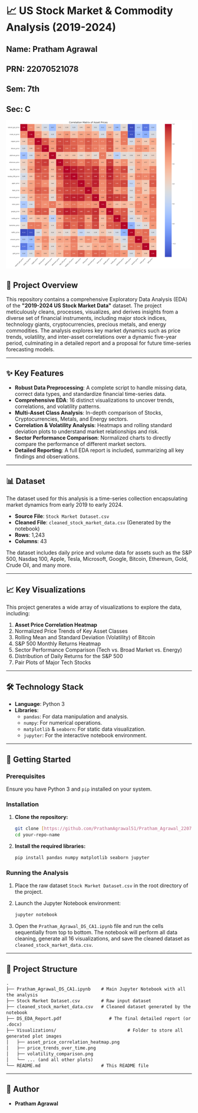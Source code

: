# 📈 US Stock Market & Commodity Analysis (2019-2024)

## Name: Pratham Agrawal
## PRN: 22070521078
## Sem: 7th
## Sec: C

![Correlation Heatmap](https://github.com/PrathamAgrawal51/Pratham_Agrawal_22070521078_DS_CA1/blob/65d3ab52b6e34c6352a90dcdf4ea6a0268c302f3/Visualizations/asset_price_correlation_heatmap.png)

## 📖 Project Overview

This repository contains a comprehensive Exploratory Data Analysis (EDA) of the **"2019-2024 US Stock Market Data"** dataset. The project meticulously cleans, processes, visualizes, and derives insights from a diverse set of financial instruments, including major stock indices, technology giants, cryptocurrencies, precious metals, and energy commodities. The analysis explores key market dynamics such as price trends, volatility, and inter-asset correlations over a dynamic five-year period, culminating in a detailed report and a proposal for future time-series forecasting models.

---

## ✨ Key Features

- **Robust Data Preprocessing**: A complete script to handle missing data, correct data types, and standardize financial time-series data.
- **Comprehensive EDA**: 16 distinct visualizations to uncover trends, correlations, and volatility patterns.
- **Multi-Asset Class Analysis**: In-depth comparison of Stocks, Cryptocurrencies, Metals, and Energy sectors.
- **Correlation & Volatility Analysis**: Heatmaps and rolling standard deviation plots to understand market relationships and risk.
- **Sector Performance Comparison**: Normalized charts to directly compare the performance of different market sectors.
- **Detailed Reporting**: A full EDA report is included, summarizing all key findings and observations.

---

## 📊 Dataset

The dataset used for this analysis is a time-series collection encapsulating market dynamics from early 2019 to early 2024.

- **Source File**: `Stock Market Dataset.csv`
- **Cleaned File**: `cleaned_stock_market_data.csv` (Generated by the notebook)
- **Rows**: 1,243
- **Columns**: 43

The dataset includes daily price and volume data for assets such as the S&P 500, Nasdaq 100, Apple, Tesla, Microsoft, Google, Bitcoin, Ethereum, Gold, Crude Oil, and many more.

---

## 📈 Key Visualizations

This project generates a wide array of visualizations to explore the data, including:

1.  **Asset Price Correlation Heatmap**
2.  Normalized Price Trends of Key Asset Classes
3.  Rolling Mean and Standard Deviation (Volatility) of Bitcoin
4.  S&P 500 Monthly Returns Heatmap
5.  Sector Performance Comparison (Tech vs. Broad Market vs. Energy)
6.  Distribution of Daily Returns for the S&P 500
7.  Pair Plots of Major Tech Stocks

---

## 🛠️ Technology Stack

- **Language**: Python 3
- **Libraries**:
    - `pandas`: For data manipulation and analysis.
    - `numpy`: For numerical operations.
    - `matplotlib` & `seaborn`: For static data visualization.
    - `jupyter`: For the interactive notebook environment.

---

## 🚀 Getting Started

### Prerequisites

Ensure you have Python 3 and `pip` installed on your system.

### Installation

1.  **Clone the repository:**
    ```sh
    git clone [https://github.com/PrathamAgrawal51/Pratham_Agrawal_22070521078_DS_CA1.git](https://github.com/PrathamAgrawal51/Pratham_Agrawal_22070521078_DS_CA1.git)
    cd your-repo-name
    ```

2.  **Install the required libraries:**
    ```sh
    pip install pandas numpy matplotlib seaborn jupyter
    ```

### Running the Analysis

1.  Place the raw dataset `Stock Market Dataset.csv` in the root directory of the project.

2.  Launch the Jupyter Notebook environment:
    ```sh
    jupyter notebook
    ```

3.  Open the `Pratham_Agrawal_DS_CA1.ipynb` file and run the cells sequentially from top to bottom. The notebook will perform all data cleaning, generate all 16 visualizations, and save the cleaned dataset as `cleaned_stock_market_data.csv`.

---

## 📁 Project Structure

```
.
├── Pratham_Agrawal_DS_CA1.ipynb    # Main Jupyter Notebook with all the analysis
├── Stock Market Dataset.csv        # Raw input dataset
├── cleaned_stock_market_data.csv   # Cleaned dataset generated by the notebook
├── DS_EDA_Report.pdf                  # The final detailed report (or .docx)
├── Visualizations/                           # Folder to store all generated plot images
│   ├── asset_price_correlation_heatmap.png
│   ├── price_trends_over_time.png
│   ├── volatility_comparison.png
│   └── ... (and all other plots)
└── README.md                       # This README file
```

---

## 📄 Author

- **Pratham Agrawal**
